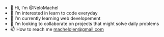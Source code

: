 - 👋 Hi, I’m @NeloMachel
- 👀 I’m interested in learn to code everyday
- 🌱 I’m currently learning web developement
- 💞️ I’m looking to collaborate on projects that might solve daily problems
- 📫 How to reach me machelolen@gmail.com

<!---
NeloMachel/NeloMachel is a programmer.

--->
